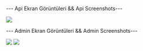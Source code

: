 --- Api Ekran Görüntüleri && Api Screenshots---

<img src="https://i.hizliresim.com/o8w848f.jpeg">

--- Admin Ekran Görüntüleri && Admin Screenshots---

<img src="https://i.hizliresim.com/ofurlio.jpeg">
<img src="https://i.hizliresim.com/70tnxqz.jpeg">
